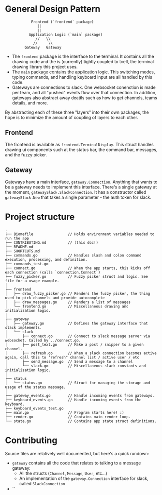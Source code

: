 # General Design Pattern

```
            Frontend (`frontend` package)
               ||
               ||
           Application Logic (`main` package)
              //   \\
             //     \\
         Gateway   Gateway
```


- The `frontend` package is the interface to the terminal. It contains all the drawing code and the is
  (currently) tightly coupled to tcell, the terminal drawing library this project uses.
- The `main` package contains the application logic. This switching modes, typing commands, and
  handling keyboard input are all handled by this code.
- Gateways are connections to slack. One websocket conenction is made per team, and all "pushed"
  events flow over that connection. In addition, gateways also abstract away deatils such as how to
  get channels, teams details, and more.

By abstracting each of these three "layers" into their own packages, the hope is to minimize the
amount of coupling of layers to each other.

## Frontend
The frontend is available as `frontend.TerminalDisplay`. This struct handles drawing ui components
such at the status bar, the command bar, messages, and the fuzzy picker.

## Gateway
Gateways have a main interface, `gateway.Connection`. Anything that wants to be a gateway needs to
implement this interface. There's a single gateway at the moment, `gatewaySlack.SlackConnection`. It has
a constructor called `gatewaySlack.New` that takes a single parameter - the auth token for slack.

# Project structure

```
.
├── Biomefile                // Holds environment variables needed to run the app
├── CONTRIBUTING.md          // (this doc!)
├── README.md
├── SHORTCUTS.md
├── commands.go              // Handles slash and colon command execution, processing, and definition.
├── commands_test.go
├── connect.go               // When the app starts, this kicks off each connection (calls `connection.Connect`)
├── fuzzy_picker.go          // Fuzzy picker struct and logic. See file for a usage example.
│
├── frontend
│   ├── draw_fuzzy_picker.go // Renders the fuzzy picker, the thing used to pick channels and provide autocomplete
│   ├── draw_messages.go     // Renders a list of messages
│   └── frontend.go          // Miscellaneous drawing and initialization logic.
│
├── gateway
│   ├── gateway.go           // Defines the gateway interface that slack implements.
│   └── slack
│       ├── connect.go       // Connect to slack message server via websocket. Called by ../connect.go.
│       ├── post_text.go     // Make a post / snipper to a given channel.
│       ├── refresh.go       // When a slack connection becomes active again, call this to "refresh" channel list / active user / etc
│       ├── send_message.go  // Send a message to a channel
│       └── slack.go         // Miscellaneous slack constants and initialization logic.
│
├── status
│   └── status.go            // Struct for managing the storage and usage of the status message.
│
├── gateway_events.go        // Handle incoming events from gateways.
├── keyboard_events.go       // Handle incoming events from the keyboard.
├── keyboard_events_test.go
├── main.go                  // Program starts here! :)
├── render.go                // Contains main render loop.
└── state.go                 // Contains app state struct definitions.
```



# Contributing

Source files are relatively well documented, but here's a quick rundown:
- `gateway` contains all the code that relates to talking to a message gateway:
	- All the structs (`Channel`, `Message`, `User`, etc...)
	- An implementation of the `gateway.Connection` interface for slack, called `SlackConnection`
- ``
